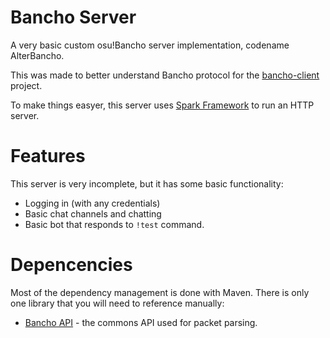 # Bancho Server
A very basic custom osu!Bancho server implementation, codename AlterBancho.

This was made to better understand Bancho protocol for the [bancho-client](https://github.com/ekgame/bancho-client) project.

To make things easyer, this server uses [Spark Framework](http://sparkjava.com/) to run an HTTP server.

# Features
This server is very incomplete, but it has some basic functionality:
* Logging in (with any credentials)
* Basic chat channels and chatting
* Basic bot that responds to `!test` command.

# Depencencies
Most of the dependency management is done with Maven. There is only one library that you will need to reference manually:
* [Bancho API](https://github.com/ekgame/bancho-api) - the commons API used for packet parsing.
